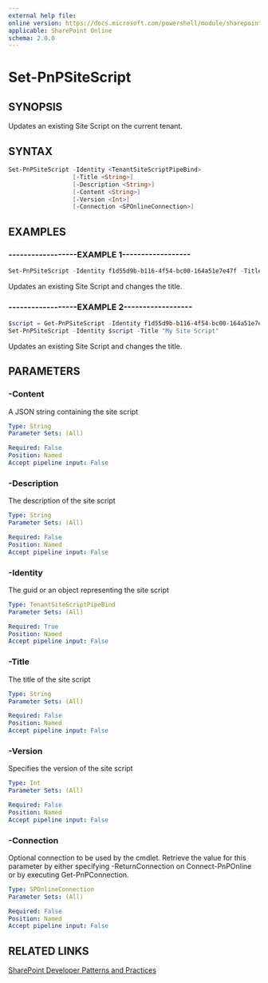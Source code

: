 ```yaml
---
external help file:
online version: https://docs.microsoft.com/powershell/module/sharepoint-pnp/set-pnpsitescript
applicable: SharePoint Online
schema: 2.0.0
---
```


# Set-PnPSiteScript

## SYNOPSIS
Updates an existing Site Script on the current tenant.

## SYNTAX 

```powershell
Set-PnPSiteScript -Identity <TenantSiteScriptPipeBind>
                  [-Title <String>]
                  [-Description <String>]
                  [-Content <String>]
                  [-Version <Int>]
                  [-Connection <SPOnlineConnection>]
```

## EXAMPLES

### ------------------EXAMPLE 1------------------
```powershell
Set-PnPSiteScript -Identity f1d55d9b-b116-4f54-bc00-164a51e7e47f -Title "My Site Script"
```

Updates an existing Site Script and changes the title.

### ------------------EXAMPLE 2------------------
```powershell
$script = Get-PnPSiteScript -Identity f1d55d9b-b116-4f54-bc00-164a51e7e47f 
Set-PnPSiteScript -Identity $script -Title "My Site Script"
```

Updates an existing Site Script and changes the title.

## PARAMETERS

### -Content
A JSON string containing the site script

```yaml
Type: String
Parameter Sets: (All)

Required: False
Position: Named
Accept pipeline input: False
```

### -Description
The description of the site script

```yaml
Type: String
Parameter Sets: (All)

Required: False
Position: Named
Accept pipeline input: False
```

### -Identity
The guid or an object representing the site script

```yaml
Type: TenantSiteScriptPipeBind
Parameter Sets: (All)

Required: True
Position: Named
Accept pipeline input: False
```

### -Title
The title of the site script

```yaml
Type: String
Parameter Sets: (All)

Required: False
Position: Named
Accept pipeline input: False
```

### -Version
Specifies the version of the site script

```yaml
Type: Int
Parameter Sets: (All)

Required: False
Position: Named
Accept pipeline input: False
```

### -Connection
Optional connection to be used by the cmdlet. Retrieve the value for this parameter by either specifying -ReturnConnection on Connect-PnPOnline or by executing Get-PnPConnection.

```yaml
Type: SPOnlineConnection
Parameter Sets: (All)

Required: False
Position: Named
Accept pipeline input: False
```

## RELATED LINKS

[SharePoint Developer Patterns and Practices](https://aka.ms/sppnp)